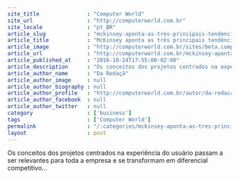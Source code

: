 ```yaml
---
site_title               : "Computer World"
site_url                 : "http://computerworld.com.br"
site_locale              : "pt_BR"
article_slug             : "mckinsey-aponta-as-tres-principais-tendencias-que-dominam-a-nova-era-do-design"
article_title            : "McKinsey aponta as três principais tendências que dominam a nova era do design"
article_image            : "http://computerworld.com.br/sites/beta.computerworld.com.br/files/news_articles/design_padroes.jpg"
article_url              : "http://computerworld.com.br/mckinsey-aponta-tres-principais-tendencias-que-dominam-nova-era-do-design"
article_published_at     : "2016-10-24T17:55:00-02:00"
article_description      : "Os conceitos dos projetos centrados na experiência do usuário passam a ser relevantes para toda a empresa e se transformam em diferencial competitivo..."
article_author_name      : "Da Redaçã"
article_author_image     : null
article_author_biography : null
article_author_profile   : "http://computerworld.com.br/autor/da-redacao"
article_author_facebook  : null
article_author_twitter   : null
category                 : ['business']
tags                     : ['Computer World']
permalink                : "/:categories/mckinsey-aponta-as-tres-principais-tendencias-que-dominam-a-nova-era-do-design/"
layout                   : post
---
```


Os conceitos dos projetos centrados na experiência do usuário passam a ser relevantes para toda a empresa e se transformam em diferencial competitivo...

